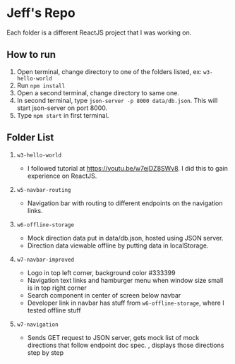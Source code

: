 # Jeff\'s Repo
Each folder is a different ReactJS project that I was working on.

## How to run
1. Open terminal, change directory to one of the folders listed, ex: `w3-hello-world`
2. Run `npm install`
3. Open a second terminal, change directory to same one.
4. In second terminal, type `json-server -p 8000 data/db.json`. This will start json-server on port 8000.
5. Type `npm start` in first terminal.

## Folder List

1. `w3-hello-world`
	* I followed tutorial at https://youtu.be/w7ejDZ8SWv8. I did this to gain experience on ReactJS.

2. `w5-navbar-routing`
	* Navigation bar with routing to different endpoints on the navigation links.
	
3. `w6-offline-storage`
	* Mock direction data put in data/db.json, hosted using JSON server.
	* Direction data viewable offline by putting data in localStorage.

4. `w7-navbar-improved`
	* Logo in top left corner, background color #333399
	* Navigation text links and hamburger menu when window size small is in top right corner
	* Search component in center of screen below navbar
	* Developer link in navbar has stuff from `w6-offline-storage`, where I tested offline stuff

4. `w7-navigation`
	* Sends GET request to JSON server, gets mock list of mock directions that follow endpoint doc spec. , displays those directions step by step
